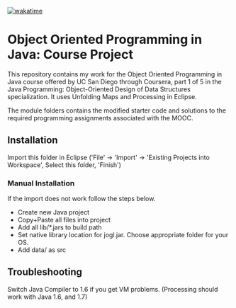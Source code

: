 [![wakatime](https://wakatime.com/badge/github/Verisimilitude11/UCSD-Unfolding-Maps.svg)](https://wakatime.com/badge/github/Verisimilitude11/UCSD-Unfolding-Maps)

Object Oriented Programming in Java: Course Project
=========================================

This repository contains my work for the Object Oriented Programming in Java course offered by 
UC San Diego through Coursera, part 1 of 5 in the Java Programming: Object-Oriented Design of Data Structures specialization. 
It uses Unfolding Maps and Processing in Eclipse.


The module folders contains the modified starter code and solutions to the required programming assignments
associated with the MOOC.

Installation
------------

Import this folder in Eclipse ('File' -> 'Import' -> 'Existing Projects into
Workspace', Select this folder, 'Finish')


### Manual Installation

If the import does not work follow the steps below.

- Create new Java project
- Copy+Paste all files into project
- Add all lib/*.jars to build path
- Set native library location for jogl.jar. Choose appropriate folder for your OS.
- Add data/ as src


Troubleshooting
---------------

Switch Java Compiler to 1.6 if you get VM problems. (Processing should work with Java 1.6, and 1.7)



